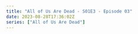 ```yaml
---
title: "All of Us Are Dead - S01E3 - Episode 03"
date: 2023-08-28T17:36:02Z
series: ["All of Us Are Dead"]
---
```



<mux-player stream-type="on-demand"
  src="https://kp3d-my.sharepoint.com/personal/ryoo_kp3d_onmicrosoft_com/_layouts/15/download.aspx?share=ETsWaRvwwBFJqj3kgnOrrgABTCzlRCUxGj_rjqoUAOLVbQ" prefer-playback="mse" controls>
  </mux-player>
  
  
  <script src="https://cdn.jsdelivr.net/npm/@mux/mux-player"></script>
  
 <script type="application/ld+json">
 {
  "@context": "https://schema.org/",
  "@type": "VideoObject",
  "name": "All of Us Are Dead - S1E3 - Episode 03",
  "contentUrl": "https://stream.mux.com/lLlK97CQ8kNrydhRxDM5ZydoU2qi3NVJeY3XkStXkQM.m3u8",
  "thumbnailUrl": "https://www.themoviedb.org/t/p/original/aGuBIB79vDDQKcsQUIF5fa5P07b.jpg?width=314&fit_mode=preserve&time=25",
  "uploadDate": "2023-12-26T11:36:54Z",
}

</script>